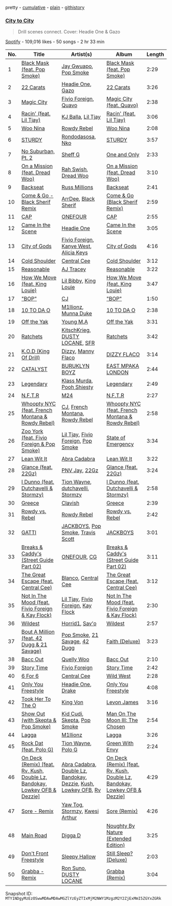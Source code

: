 pretty - [cumulative](/playlists/cumulative/37i9dQZF1DWWIfrT204w7E.md) - [plain](/playlists/plain/37i9dQZF1DWWIfrT204w7E) - [githistory](https://github.githistory.xyz/mackorone/spotify-playlist-archive/blob/main/playlists/plain/37i9dQZF1DWWIfrT204w7E)

### [City to City](https://open.spotify.com/playlist/37i9dQZF1DWWIfrT204w7E)

> Drill scenes connect\. Cover: Headie One & Gazo

[Spotify](https://open.spotify.com/user/spotify) - 109,016 likes - 50 songs - 2 hr 33 min

| No. | Title | Artist(s) | Album | Length |
|---|---|---|---|---|
| 1 | [Black Mask \(feat\. Pop Smoke\)](https://open.spotify.com/track/0Tm6x4oJEjijVO7Yuqtfda) | [Jay Gwuapo](https://open.spotify.com/artist/5qrzeukNCU5ixZH3LhQi2j), [Pop Smoke](https://open.spotify.com/artist/0eDvMgVFoNV3TpwtrVCoTj) | [Black Mask \(feat\. Pop Smoke\)](https://open.spotify.com/album/4Q7RqehwwDMkB5spP7nxFA) | 2:29 |
| 2 | [22 Carats](https://open.spotify.com/track/1fmVM7nzDB3pUPhPQgzYoT) | [Headie One](https://open.spotify.com/artist/6UCQYrcJ6wab6gnQ89OJFh), [Gazo](https://open.spotify.com/artist/5gqmbbfjcikQBzPB5Hv13I) | [22 Carats](https://open.spotify.com/album/5Zk8JVmGOQCIfyulE39JCd) | 3:26 |
| 3 | [Magic City](https://open.spotify.com/track/6qHhHEBX3W1ahFasgShdih) | [Fivio Foreign](https://open.spotify.com/artist/14CHVeJGrR5xgUGQFV5BVM), [Quavo](https://open.spotify.com/artist/0VRj0yCOv2FXJNP47XQnx5) | [Magic City \(feat\. Quavo\)](https://open.spotify.com/album/1FXatEkVfJW6JbqNHB6acw) | 2:38 |
| 4 | [Racin' \(feat\. Lil Tjay\)](https://open.spotify.com/track/6s4E8J1rtwsztOEPCLfSYr) | [KJ Balla](https://open.spotify.com/artist/4sfOIkcXQ4ygE65tkwrsI2), [Lil Tjay](https://open.spotify.com/artist/6jGMq4yGs7aQzuGsMgVgZR) | [Racin' \(feat\. Lil Tjay\)](https://open.spotify.com/album/0Xwwx1RttvNoM6QtpXmOjj) | 3:06 |
| 5 | [Woo Nina](https://open.spotify.com/track/3AZBX8HNkzTfvBL0mdebvi) | [Rowdy Rebel](https://open.spotify.com/artist/6LXRvV2OAtXF7685fzh3mj) | [Woo Nina](https://open.spotify.com/album/0MnDNgWKsjqXWMzBEYJrC7) | 2:08 |
| 6 | [STURDY](https://open.spotify.com/track/5KYHtcY0dtXkSxZwtVMjgp) | [Rondodasosa](https://open.spotify.com/artist/61bQ4nwIioR8w6PGxzpyY3), [Nko](https://open.spotify.com/artist/4kTOsBwxhA2Sn4PSs7PqnN) | [STURDY](https://open.spotify.com/album/368Ku2KAei8qwbELqc1Rzl) | 3:57 |
| 7 | [No Suburban, Pt\. 2](https://open.spotify.com/track/3VayB5gLZGODx8b7RO1y5f) | [Sheff G](https://open.spotify.com/artist/1tG7s7S4sq2eFFW0QZyLbm) | [One and Only](https://open.spotify.com/album/6lJqLqRmWGmsw8aLEoSlZ9) | 2:33 |
| 8 | [On a Mission \(feat\. Dread Woo\)](https://open.spotify.com/track/3wE59njT0RnpiNFbvLc88A) | [Rah Swish](https://open.spotify.com/artist/4FeLiFUPdxVfFo8oOfA4BH), [Dread Woo](https://open.spotify.com/artist/6ZXm3DzqsaTZSNQrNseQYG) | [On a Mission \(feat\. Dread Woo\)](https://open.spotify.com/album/50Qnt2zEMd04L7TC9RUW4Y) | 3:10 |
| 9 | [Backseat](https://open.spotify.com/track/6PyDmJQd9gT9vBOc5aPAXw) | [Russ Millions](https://open.spotify.com/artist/3FoFW2AoUGRHBacC6i4x4p) | [Backseat](https://open.spotify.com/album/5GJuKaFeTSF8FgES4iv7dM) | 2:41 |
| 10 | [Come & Go \- Black Sherif Remix](https://open.spotify.com/track/6LVGUOLhw6b9gayQvQvaqh) | [ArrDee](https://open.spotify.com/artist/7m0BsF0t3K9WQFgKoPejfk), [Black Sherif](https://open.spotify.com/artist/2LiqbH7OhqP0yuaG8VL1wJ) | [Come & Go \(Black Sherif Remix\)](https://open.spotify.com/album/5fA5w0SjzUnAEaorPRLsht) | 2:59 |
| 11 | [CAP](https://open.spotify.com/track/3a1HcF4HuxICocwxOinRmG) | [ONEFOUR](https://open.spotify.com/artist/6kQfGeicc9EiQMzAYX0f9U) | [CAP](https://open.spotify.com/album/4Quv2pJfaLNE36O6BSzbmk) | 2:55 |
| 12 | [Came In the Scene](https://open.spotify.com/track/4SkIdCA9Vp7XXSAlYGtohn) | [Headie One](https://open.spotify.com/artist/6UCQYrcJ6wab6gnQ89OJFh) | [Came In the Scene](https://open.spotify.com/album/6A4nLaxBv36jA24lb6CmBO) | 3:05 |
| 13 | [City of Gods](https://open.spotify.com/track/4huBDGP4I3S0pYI0EaRN1c) | [Fivio Foreign](https://open.spotify.com/artist/14CHVeJGrR5xgUGQFV5BVM), [Kanye West](https://open.spotify.com/artist/5K4W6rqBFWDnAN6FQUkS6x), [Alicia Keys](https://open.spotify.com/artist/3DiDSECUqqY1AuBP8qtaIa) | [City of Gods](https://open.spotify.com/album/0Nzff60OICCUBrtr980elH) | 4:16 |
| 14 | [Cold Shoulder](https://open.spotify.com/track/0Ezi0P8N5aVQNaOKnJ3MHz) | [Central Cee](https://open.spotify.com/artist/5H4yInM5zmHqpKIoMNAx4r) | [Cold Shoulder](https://open.spotify.com/album/0bWnbeYmuDqmzJNTbhijub) | 3:12 |
| 15 | [Reasonable](https://open.spotify.com/track/5cDqRUZtDLktKVX5LcrToQ) | [AJ Tracey](https://open.spotify.com/artist/4Xi6LSfFqv26XgP9NKN26U) | [Reasonable](https://open.spotify.com/album/2xfgn7HrLEx3XSlWKS3vjO) | 3:22 |
| 16 | [How We Move \(feat\. King Louie\)](https://open.spotify.com/track/1bASl14tk13VjW3xLAHB0q) | [Lil Bibby](https://open.spotify.com/artist/4uSN8Y3kgFNVULUWsZEAVW), [King Louie](https://open.spotify.com/artist/7yd1ITel4z3jXwEFinWmGN) | [How We Move \(feat\. King Louie\)](https://open.spotify.com/album/5TRaETWC2wZMVcGtSCSkTx) | 3:47 |
| 17 | ["BOP"](https://open.spotify.com/track/07VOlyshShGMYBPgjTIZoz) | [CJ](https://open.spotify.com/artist/7arQA31aZVS8yS6zUveWzb) | ["BOP"](https://open.spotify.com/album/4PqPRLbVtxL2aF1GZG8tJy) | 1:50 |
| 18 | [10 TO DA O](https://open.spotify.com/track/55msAMkK3Ib7tmwapXEjBS) | [M1llionz](https://open.spotify.com/artist/5ZD4VhNTUEnEBTlWQPeyzq), [Munna Duke](https://open.spotify.com/artist/403lMsKoyQOINNf5T26h1C) | [10 TO DA O](https://open.spotify.com/album/3Y3XWzWvMNUcrM6XDLU76t) | 2:38 |
| 19 | [Off the Yak](https://open.spotify.com/track/5WZKlDPxVvD6QoGVqASJyy) | [Young M.A](https://open.spotify.com/artist/7LvoDJUNGnOrPdGRzVtOJ9) | [Off the Yak](https://open.spotify.com/album/5fkqP2kYOIzEKeloTI6cXW) | 3:31 |
| 20 | [Ratchets](https://open.spotify.com/track/51scKFIVavfzXbtxexkUgr) | [KitschKrieg](https://open.spotify.com/artist/5tHiL8SKSaZGMBUPIiSmX4), [DUSTY LOCANE](https://open.spotify.com/artist/22hWz22JAmIhIEp0u1X01L), [SFR](https://open.spotify.com/artist/53EHeXzGs4HheTCTnwfPEr) | [Ratchets](https://open.spotify.com/album/2C321RLGFMQ7aexKEf4q9i) | 3:42 |
| 21 | [K.O.D \(King Of Drill\)](https://open.spotify.com/track/0UaVFAflNQlEIHwszG8nnI) | [Dizzy](https://open.spotify.com/artist/7lKk7yXNockkDjhb1GCeOy), [Manny Flaco](https://open.spotify.com/artist/2vduakOON9BipyWkPSBo4S) | [DIZZY FLACO](https://open.spotify.com/album/5dTWvxqhM56ROPMazEwtdS) | 3:14 |
| 22 | [CATALYST](https://open.spotify.com/track/3gaYFa4e3JswfToeYHtAKX) | [BURUKLYN BOYZ](https://open.spotify.com/artist/4iXOuQsJ5qOOC7HgOIXLFU) | [EAST MPAKA LONDON](https://open.spotify.com/album/47vN97kxrAYQUMNEjgBX0G) | 2:44 |
| 23 | [Legendary](https://open.spotify.com/track/4vwfGk1D9kkPocFBzby1DA) | [Klass Murda](https://open.spotify.com/artist/3hJyF50noqrm36ZjBid67k), [Pooh Shiesty](https://open.spotify.com/artist/5F1aAS1duwlzExnPs3l2Xe) | [Legendary](https://open.spotify.com/album/1068agyhi8fvUkKVVFGvWu) | 2:49 |
| 24 | [N.F.T.R](https://open.spotify.com/track/09Z93D06xMy1q0x09dknsY) | [M24](https://open.spotify.com/artist/601bmA9VRZnMVclsxG7W6T) | [N.F.T.R](https://open.spotify.com/album/0I4ySUkczJPRivqT2ZQOfH) | 2:27 |
| 25 | [Whoopty NYC \(feat\. French Montana & Rowdy Rebel\)](https://open.spotify.com/track/7vIVJfg8xJQg4QTEGmFGfZ) | [CJ](https://open.spotify.com/artist/7arQA31aZVS8yS6zUveWzb), [French Montana](https://open.spotify.com/artist/6vXTefBL93Dj5IqAWq6OTv), [Rowdy Rebel](https://open.spotify.com/artist/6LXRvV2OAtXF7685fzh3mj) | [Whoopty NYC \(feat\. French Montana & Rowdy Rebel\)](https://open.spotify.com/album/1C0X43xYEfzUYBKyIG0iXv) | 2:58 |
| 26 | [Zoo York \(feat\. Fivio Foreign & Pop Smoke\)](https://open.spotify.com/track/3Ddny34bFoYBb8dIGq5lwp) | [Lil Tjay](https://open.spotify.com/artist/6jGMq4yGs7aQzuGsMgVgZR), [Fivio Foreign](https://open.spotify.com/artist/14CHVeJGrR5xgUGQFV5BVM), [Pop Smoke](https://open.spotify.com/artist/0eDvMgVFoNV3TpwtrVCoTj) | [State of Emergency](https://open.spotify.com/album/26d9EFfi2YSvhQv7KKcrNw) | 3:34 |
| 27 | [Lean Wit It](https://open.spotify.com/track/1NFfmOAVWhY6rCnU8x8nqB) | [Abra Cadabra](https://open.spotify.com/artist/1ZHk8dteZz6Vi2HFp4hGoM) | [Lean Wit It](https://open.spotify.com/album/2aUYBupuM5cKiejCxlzKHc) | 3:22 |
| 28 | [Glance \(feat\. 22Gz\)](https://open.spotify.com/track/0ttRdWbwwSAqkYP8SM4kIP) | [PNV Jay](https://open.spotify.com/artist/3G026WzIAKhDi1U9xSXDDt), [22Gz](https://open.spotify.com/artist/4JhbRL6zaItAyzqx4gHTqz) | [Glance \(feat\. 22Gz\)](https://open.spotify.com/album/5rZ8rax6QVRgTYy181pEwF) | 3:24 |
| 29 | [I Dunno \(feat\. Dutchavelli & Stormzy\)](https://open.spotify.com/track/3B0WbRucJ6ZIla2G9IVt2E) | [Tion Wayne](https://open.spotify.com/artist/7b79bQFziJFedJb75k6hFt), [dutchavelli](https://open.spotify.com/artist/2tPR06hLUvH5aIY3JXNIxY), [Stormzy](https://open.spotify.com/artist/2SrSdSvpminqmStGELCSNd) | [I Dunno \(feat\. Dutchavelli & Stormzy\)](https://open.spotify.com/album/4HFf49hM2U0n27vIms1OjU) | 2:58 |
| 30 | [Greece](https://open.spotify.com/track/5ohlN3aJiV7849vqb3HDI1) | [Clavish](https://open.spotify.com/artist/4ygR3mAG9AsBRVKIlmFYP1) | [Greece](https://open.spotify.com/album/5zmDVvrSrECRqUimEeHygu) | 2:39 |
| 31 | [Rowdy vs\. Rebel](https://open.spotify.com/track/2MaITtsyiWKg2w1umySIS6) | [Rowdy Rebel](https://open.spotify.com/artist/6LXRvV2OAtXF7685fzh3mj) | [Rowdy vs\. Rebel](https://open.spotify.com/album/3tEkjoDhyrzj1aq3o8hLil) | 2:42 |
| 32 | [GATTI](https://open.spotify.com/track/40mjsnRjCpycdUw3xhS20g) | [JACKBOYS](https://open.spotify.com/artist/7A8S43ryYdbWpJKeHRZRcq), [Pop Smoke](https://open.spotify.com/artist/0eDvMgVFoNV3TpwtrVCoTj), [Travis Scott](https://open.spotify.com/artist/0Y5tJX1MQlPlqiwlOH1tJY) | [JACKBOYS](https://open.spotify.com/album/1Sf8GsXG32t0jNrX11xqWx) | 3:01 |
| 33 | [Breaks & Caddy's \(Street Guide Part 02\)](https://open.spotify.com/track/4YC2J92Gbyp0nmQ4e1bVzu) | [ONEFOUR](https://open.spotify.com/artist/6kQfGeicc9EiQMzAYX0f9U), [CG](https://open.spotify.com/artist/7emez5lGlXnCUAkL2qgt4z) | [Breaks & Caddy's \(Street Guide Part 02\)](https://open.spotify.com/album/2guASZhLRzGzwCH7PK3SpI) | 3:11 |
| 34 | [The Great Escape \(feat\. Central Cee\)](https://open.spotify.com/track/11z8FQUmPdr1JQxOlBqECS) | [Blanco](https://open.spotify.com/artist/5FxsPS1K61fHEVB3FNZw6Y), [Central Cee](https://open.spotify.com/artist/5H4yInM5zmHqpKIoMNAx4r) | [The Great Escape \(feat\. Central Cee\)](https://open.spotify.com/album/74QOvBN9TxbosknH81QoC5) | 3:12 |
| 35 | [Not In The Mood \(feat\. Fivio Foreign & Kay Flock\)](https://open.spotify.com/track/25GyyK9CyZRiDCsPY51fIT) | [Lil Tjay](https://open.spotify.com/artist/6jGMq4yGs7aQzuGsMgVgZR), [Fivio Foreign](https://open.spotify.com/artist/14CHVeJGrR5xgUGQFV5BVM), [Kay Flock](https://open.spotify.com/artist/2AMeiDbfU2vonrTkpXDKUu) | [Not In The Mood \(feat\. Fivio Foreign & Kay Flock\)](https://open.spotify.com/album/5x8HOMCMbODsMSJtMtNXF7) | 2:30 |
| 36 | [Wildest](https://open.spotify.com/track/4TFumJif4oyWpVyHOMkoK4) | [Horrid1](https://open.spotify.com/artist/6BmZMwPlspsjzleRVb8rTZ), [Sav'o](https://open.spotify.com/artist/1VeNLxolTVovUG1ROeumVp) | [Wildest](https://open.spotify.com/album/10WKwwnW9AIGgUKfjEfTBN) | 2:57 |
| 37 | [Bout A Million \(feat\. 42 Dugg & 21 Savage\)](https://open.spotify.com/track/72ozIjVFHpAnKGcuYpCfb7) | [Pop Smoke](https://open.spotify.com/artist/0eDvMgVFoNV3TpwtrVCoTj), [21 Savage](https://open.spotify.com/artist/1URnnhqYAYcrqrcwql10ft), [42 Dugg](https://open.spotify.com/artist/45gHcnDnMC15sgx3VL7ROG) | [Faith \(Deluxe\)](https://open.spotify.com/album/1n5t4LXCTAmiJmyMtbBxVU) | 3:23 |
| 38 | [Bacc Out](https://open.spotify.com/track/4qquKK9z3Hy7p8y1Laa1vr) | [Quelly Woo](https://open.spotify.com/artist/5PPetvBg4hGBkco4Y267hd) | [Bacc Out](https://open.spotify.com/album/1ucUB7dQsclPcnF7bSKN9B) | 2:10 |
| 39 | [Story Time](https://open.spotify.com/track/10HF71PuUpSj45eENr2hxx) | [Fivio Foreign](https://open.spotify.com/artist/14CHVeJGrR5xgUGQFV5BVM) | [Story Time](https://open.spotify.com/album/6RCSiZ997D80DSuDuHWsUH) | 2:42 |
| 40 | [6 For 6](https://open.spotify.com/track/1tLV0GD0WXQ1Z8BKOQscti) | [Central Cee](https://open.spotify.com/artist/5H4yInM5zmHqpKIoMNAx4r) | [Wild West](https://open.spotify.com/album/0aAVMtHuK9wX1mQozWvdSZ) | 2:28 |
| 41 | [Only You Freestyle](https://open.spotify.com/track/4OENnoidV0h8gJV6bhrw7r) | [Headie One](https://open.spotify.com/artist/6UCQYrcJ6wab6gnQ89OJFh), [Drake](https://open.spotify.com/artist/3TVXtAsR1Inumwj472S9r4) | [Only You Freestyle](https://open.spotify.com/album/5L6DR2YmRLRZ4CmR91l3Z4) | 4:08 |
| 42 | [Took Her To The O](https://open.spotify.com/track/7fEoXCZTZFosUFvFQg1BmW) | [King Von](https://open.spotify.com/artist/6QtgPSJPSzcnn7dPZ4VINp) | [Levon James](https://open.spotify.com/album/1ZRAeQ6zsPJ5W1K3DvpRpP) | 3:16 |
| 43 | [Show Out \(with Skepta & Pop Smoke\)](https://open.spotify.com/track/5CFJRZRq6sdKKtRwNPWbYv) | [Kid Cudi](https://open.spotify.com/artist/0fA0VVWsXO9YnASrzqfmYu), [Skepta](https://open.spotify.com/artist/2p1fiYHYiXz9qi0JJyxBzN), [Pop Smoke](https://open.spotify.com/artist/0eDvMgVFoNV3TpwtrVCoTj) | [Man On The Moon III: The Chosen](https://open.spotify.com/album/64nbgEEIcY4g1ElVLONJ0w) | 2:54 |
| 44 | [Lagga](https://open.spotify.com/track/5GrnYtEXFHN51MvfBZz9ji) | [M1llionz](https://open.spotify.com/artist/5ZD4VhNTUEnEBTlWQPeyzq) | [Lagga](https://open.spotify.com/album/07ZZfkj294wdteUsHxwwog) | 3:26 |
| 45 | [Rock Dat \(feat\. Polo G\)](https://open.spotify.com/track/1xzDWLTZ233MPC6TuJmQOH) | [Tion Wayne](https://open.spotify.com/artist/7b79bQFziJFedJb75k6hFt), [Polo G](https://open.spotify.com/artist/6AgTAQt8XS6jRWi4sX7w49) | [Green With Envy](https://open.spotify.com/album/4YWgs2cK2u6lrIzM9Ve2wc) | 2:24 |
| 46 | [On Deck \(Remix\) \[feat\. Rv, Kush, Double Lz, Bandokay, Lowkey OFB & Dezzie\]](https://open.spotify.com/track/1NOyhp2FTTRQ3kEyaPANRO) | [Abra Cadabra](https://open.spotify.com/artist/1ZHk8dteZz6Vi2HFp4hGoM), [Double Lz](https://open.spotify.com/artist/4Al9wqYpl2Yi1XfUrDrZmS), [Bandokay](https://open.spotify.com/artist/0CqfkYr7CBuSySa4wUBChE), [Dezzie](https://open.spotify.com/artist/24Ws1EeobHSyqDxQKfie7Q), [Kush](https://open.spotify.com/artist/0P1CKlruhcbhbq7yA5oh83), [Lowkey OFB](https://open.spotify.com/artist/3JShg3WRiDTNoQe9Soeay9), [Rv](https://open.spotify.com/artist/4VylF3B1rKCL5tdOJ8VL8o) | [On Deck \(Remix\) \[feat\. Rv, Kush, Double Lz, Bandokay, Lowkey OFB & Dezzie\]](https://open.spotify.com/album/5KqCe87k0Ts599esQfDbE7) | 4:29 |
| 47 | [Sore \- Remix](https://open.spotify.com/track/3qqpV4EqQ3TPSYPHOom3I6) | [Yaw Tog](https://open.spotify.com/artist/2Dqt6WjEca8WcZuGiUcYDd), [Stormzy](https://open.spotify.com/artist/2SrSdSvpminqmStGELCSNd), [Kwesi Arthur](https://open.spotify.com/artist/52iM1kP5BpnLypZ0VtrpyY) | [Sore \(Remix\)](https://open.spotify.com/album/3duGoq617U2FfeRi7U1Nkc) | 4:26 |
| 48 | [Main Road](https://open.spotify.com/track/3167uNHlYILMowcArVoLZ3) | [Digga D](https://open.spotify.com/artist/57n1OF36WvtOeATY6WQ6iw) | [Noughty By Nature \(Extended Edition\)](https://open.spotify.com/album/5huZ6CEe0GgSnwC26yjKZ3) | 3:25 |
| 49 | [Don't Front Freestyle](https://open.spotify.com/track/2uHc5uk6IzK94SPq3GKUqi) | [Sleepy Hallow](https://open.spotify.com/artist/6EPlBSH2RSiettczlz7ihV) | [Still Sleep? \(Deluxe\)](https://open.spotify.com/album/0ZjOFfItjIA9YbzhERRIBr) | 2:03 |
| 50 | [Grabba \- Remix](https://open.spotify.com/track/2xKwWM2o9evwC7uCpXOjBp) | [Ron Suno](https://open.spotify.com/artist/3A63dHvKuavknOcvWVgZA9), [DUSTY LOCANE](https://open.spotify.com/artist/22hWz22JAmIhIEp0u1X01L) | [Grabba \(Remix\)](https://open.spotify.com/album/3vZEp65RuteVYIEwJn3Stt) | 3:04 |

Snapshot ID: `MTY1NDgyMzEzOSwwMDAwMDAwMGZlYzEyZTIxMjM2NWY1MzgzM2Y2ZjExMmI5ZGYxZGRk`
